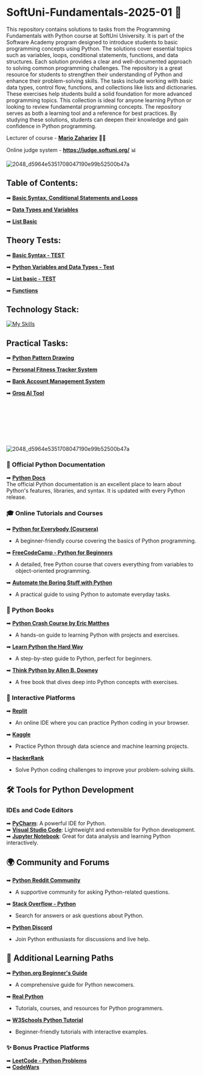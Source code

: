 # SoftUni-Fundamentals-2025-01 🏫

This repository contains solutions to tasks from the Programming Fundamentals with Python course at SoftUni University. It is part of the Software Academy program designed to introduce students to basic programming concepts using Python. The solutions cover essential topics such as variables, loops, conditional statements, functions, and data structures. Each solution provides a clear and well-documented approach to solving common programming challenges. The repository is a great resource for students to strengthen their understanding of Python and enhance their problem-solving skills. The tasks include working with basic data types, control flow, functions, and collections like lists and dictionaries. These exercises help students build a solid foundation for more advanced programming topics. This collection is ideal for anyone learning Python or looking to review fundamental programming concepts. The repository serves as both a learning tool and a reference for best practices. By studying these solutions, students can deepen their knowledge and gain confidence in Python programming.
 
Lecturer of course - **[Mario Zahariev](https://www.linkedin.com/in/mario-zahariev-753a7b202/)** 🐱‍🚀
 
Online judge system - **https://judge.softuni.org/** 📊   
  
![2048_d5964e5351708047190e99b52500b47a](https://github.com/zahariev-webbersof/python-fundamentals-05-2024/assets/68993494/119a51ec-0428-4da7-801f-462140fb9cc7)
  
## Table of Contents: 
➡ [**Basic Syntax, Conditional Statements and Loops**](https://github.com/zahariev-webbersof/python-fundamentals-01-2025/tree/main/basic_syntax) 

➡ [**Data Types and Variables**](https://github.com/zahariev-webbersof/python-fundamentals-01-2025/tree/main/data_types_and_variables)

➡ [**List Basic**](https://github.com/zahariev-webbersof/python-fundamentals-01-2025/tree/main/list_basic)
 
## Theory Тests:
➡ [**Basic Syntax - TEST**](https://github.com/zahariev-webbersof/python-fundamentals-01-2025/blob/main/TEST%20-%20Basic%20Syntax,%20Conditional%20Statements,%20and%20Loops.md)

➡ [**Python Variables and Data Types - Test**](https://github.com/zahariev-webbersof/python-fundamentals-01-2025/blob/main/Python%20Variables%20and%20Data%20Types%20-%20Test.md)

➡ [**List basic - TEST**](https://github.com/zahariev-webbersof/python-fundamentals-01-2025/blob/main/List%20basic%20%20-%20TEST.md)

➡ [**Functions**](https://github.com/zahariev-webbersof/python-fundamentals-01-2025/blob/main/Functions%20-%20TEST.md)
 
## Technology Stack:  
[![My Skills](https://skillicons.dev/icons?i=python,django,postgresql,git,html,css,linux,apple,windows&theme=light)](https://skillicons.dev)

## Practical Tasks: 
➡ [**Python Pattern Drawing**](https://github.com/zahariev-webbersof/python-fundamentals-01-2025/blob/main/Python%20Pattern%20Drawing%20Project.md)

➡ [**Personal Fitness Tracker System**](https://github.com/zahariev-webbersof/python-fundamentals-01-2025/blob/main/Personal%20Fitness%20Tracker%20System.md)

➡ [**Bank Account Management System**](https://github.com/zahariev-webbersof/python-fundamentals-01-2025/blob/main/Bank%20Account%20Management%20System.md)

➡ [**Groq AI Tool**](https://github.com/zahariev-webbersof/python-fundamentals-01-2025/blob/main/groq_ai_tool.md)

<br>

</br>
<br>

</br>
<br>

</br>


![2048_d5964e5351708047190e99b52500b47a](https://pythonresource.net/static/main/logo4.png)


### 🌟 Official Python Documentation
➡  **[Python Docs](https://docs.python.org/3/)**  
  The official Python documentation is an excellent place to learn about Python's features, libraries, and syntax. It is updated with every Python release.

### 🎓 Online Tutorials and Courses
➡  **[Python for Everybody (Coursera)](https://www.coursera.org/specializations/python)**
   - A beginner-friendly course covering the basics of Python programming.
     
➡  **[FreeCodeCamp - Python for Beginners](https://www.freecodecamp.org/news/python-tutorial-for-beginners/)**  
   - A detailed, free Python course that covers everything from variables to object-oriented programming.
     
➡  **[Automate the Boring Stuff with Python](https://automatetheboringstuff.com/)**
   - A practical guide to using Python to automate everyday tasks.

### 📖 Python Books
➡  **[Python Crash Course by Eric Matthes](https://nostarch.com/pythoncrashcourse2e)**  
   - A hands-on guide to learning Python with projects and exercises.
     
➡  **[Learn Python the Hard Way](https://learnpythonthehardway.org/)**  
   - A step-by-step guide to Python, perfect for beginners.
     
➡  **[Think Python by Allen B. Downey](https://greenteapress.com/wp/think-python-2e/)**  
   - A free book that dives deep into Python concepts with exercises.

### 🧩 Interactive Platforms
➡  **[Replit](https://replit.com/)**  
   - An online IDE where you can practice Python coding in your browser.
     
➡  **[Kaggle](https://www.kaggle.com/)**  
   - Practice Python through data science and machine learning projects.
     
➡  **[HackerRank](https://www.hackerrank.com/domains/tutorials/10-days-of-python)**  
   - Solve Python coding challenges to improve your problem-solving skills.

## 🛠 Tools for Python Development
### IDEs and Code Editors
➡  **[PyCharm](https://www.jetbrains.com/pycharm/)**: A powerful IDE for Python.  
➡  **[Visual Studio Code](https://code.visualstudio.com/)**: Lightweight and extensible for Python development.  
➡  **[Jupyter Notebook](https://jupyter.org/)**: Great for data analysis and learning Python interactively.

## 🌍 Community and Forums
➡  **[Python Reddit Community](https://www.reddit.com/r/learnpython/)**  
   - A supportive community for asking Python-related questions.
     
➡  **[Stack Overflow - Python](https://stackoverflow.com/questions/tagged/python)**  
   - Search for answers or ask questions about Python.
     
➡  **[Python Discord](https://pythondiscord.com/)**  
   - Join Python enthusiasts for discussions and live help.

## 🎯 Additional Learning Paths
➡  **[Python.org Beginner's Guide](https://wiki.python.org/moin/BeginnersGuide)**  
   - A comprehensive guide for Python newcomers.
     
➡  **[Real Python](https://realpython.com/)**  
   - Tutorials, courses, and resources for Python programmers.
     
➡  **[W3Schools Python Tutorial](https://www.w3schools.com/python/)**  
   - Beginner-friendly tutorials with interactive examples.

### ✨ Bonus Practice Platforms
➡  **[LeetCode - Python Problems](https://leetcode.com/problemset/all/?difficulty=EASY&page=1&tag=python)**  
➡  **[CodeWars](https://www.codewars.com/)**  


